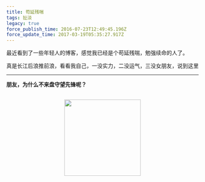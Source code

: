 ```yaml
---
title: 苟延残喘
tags: 扯淡
legacy: true
force_publish_time: 2016-07-23T12:49:45.196Z
force_update_time: 2017-03-19T05:35:27.917Z
---
```


<style>
.image img {
width: 200px;
margin: 20px auto;
display: block;
margin: 30px auto;
}

</style>

最近看到了一些年轻人的博客，感觉我已经是个苟延残喘，勉强续命的人了。

真是长江后浪推前浪，看看我自己，一没实力，二没运气，三没女朋友，说到这里

---

**朋友，为什么不来盘守望先锋呢？**

<div class="image">
  <img src="//storage.c-3.moe/meow/plusonesec.webp">
</div>
